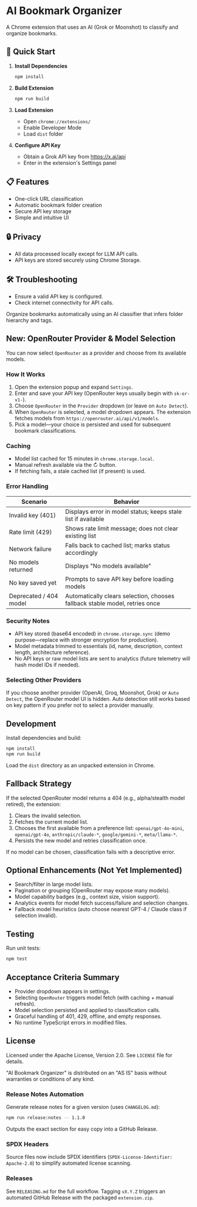 # AI Bookmark Organizer

A Chrome extension that uses an AI (Grok or Moonshot) to classify and organize bookmarks.

## 🚀 Quick Start

1. **Install Dependencies**
   ```bash
   npm install
   ```

2. **Build Extension**
   ```bash
   npm run build
   ```

3. **Load Extension**
   - Open `chrome://extensions/`
   - Enable Developer Mode
   - Load `dist` folder

4. **Configure API Key**
   - Obtain a Grok API key from https://x.ai/api
   - Enter in the extension's Settings panel

## 📋 Features
- One-click URL classification
- Automatic bookmark folder creation
- Secure API key storage
- Simple and intuitive UI

## 🔒 Privacy
- All data processed locally except for LLM API calls.
- API keys are stored securely using Chrome Storage.

## 🛠️ Troubleshooting
- Ensure a valid API key is configured.
- Check internet connectivity for API calls.

Organize bookmarks automatically using an AI classifier that infers folder hierarchy and tags.

## New: OpenRouter Provider & Model Selection
You can now select `OpenRouter` as a provider and choose from its available models.

### How It Works
1. Open the extension popup and expand `Settings`.
2. Enter and save your API key (OpenRouter keys usually begin with `sk-or-v1-`).
3. Choose `OpenRouter` in the `Provider` dropdown (or leave on `Auto Detect`).
4. When `OpenRouter` is selected, a model dropdown appears. The extension fetches models from `https://openrouter.ai/api/v1/models`.
5. Pick a model—your choice is persisted and used for subsequent bookmark classifications.

### Caching
- Model list cached for 15 minutes in `chrome.storage.local`.
- Manual refresh available via the ↻ button.
- If fetching fails, a stale cached list (if present) is used.

### Error Handling
| Scenario | Behavior |
|----------|----------|
| Invalid key (401) | Displays error in model status; keeps stale list if available |
| Rate limit (429) | Shows rate limit message; does not clear existing list |
| Network failure | Falls back to cached list; marks status accordingly |
| No models returned | Displays "No models available" |
| No key saved yet | Prompts to save API key before loading models |
| Deprecated / 404 model | Automatically clears selection, chooses fallback stable model, retries once |

### Security Notes
- API key stored (base64 encoded) in `chrome.storage.sync` (demo purpose—replace with stronger encryption for production).
- Model metadata trimmed to essentials (id, name, description, context length, architecture reference).
- No API keys or raw model lists are sent to analytics (future telemetry will hash model IDs if needed).

### Selecting Other Providers
If you choose another provider (OpenAI, Groq, Moonshot, Grok) or `Auto Detect`, the OpenRouter model UI is hidden. Auto detection still works based on key pattern if you prefer not to select a provider manually.

## Development
Install dependencies and build:
```bash
npm install
npm run build
```
Load the `dist` directory as an unpacked extension in Chrome.

## Fallback Strategy
If the selected OpenRouter model returns a 404 (e.g., alpha/stealth model retired), the extension:
1. Clears the invalid selection.
2. Fetches the current model list.
3. Chooses the first available from a preference list: `openai/gpt-4o-mini`, `openai/gpt-4o`, `anthropic/claude-*`, `google/gemini-*`, `meta/llama-*`.
4. Persists the new model and retries classification once.

If no model can be chosen, classification fails with a descriptive error.

## Optional Enhancements (Not Yet Implemented)
- Search/filter in large model lists.
- Pagination or grouping (OpenRouter may expose many models).
- Model capability badges (e.g., context size, vision support).
- Analytics events for model fetch success/failure and selection changes.
- Fallback model heuristics (auto choose nearest GPT-4 / Claude class if selection invalid).

## Testing
Run unit tests:
```bash
npm test
```

## Acceptance Criteria Summary
- Provider dropdown appears in settings.
- Selecting `OpenRouter` triggers model fetch (with caching + manual refresh).
- Model selection persisted and applied to classification calls.
- Graceful handling of 401, 429, offline, and empty responses.
- No runtime TypeScript errors in modified files.

## License
Licensed under the Apache License, Version 2.0. See `LICENSE` file for details.

"AI Bookmark Organizer" is distributed on an "AS IS" basis without warranties or conditions of any kind.

### Release Notes Automation
Generate release notes for a given version (uses `CHANGELOG.md`):
```bash
npm run release:notes -- 1.1.0
```
Outputs the exact section for easy copy into a GitHub Release.

### SPDX Headers
Source files now include SPDX identifiers (`SPDX-License-Identifier: Apache-2.0`) to simplify automated license scanning.

### Releases
See `RELEASING.md` for the full workflow. Tagging `vX.Y.Z` triggers an automated GitHub Release with the packaged `extension.zip`.